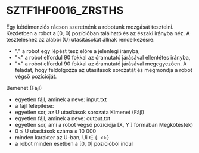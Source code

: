 # SZTF1HF0016_ZRSTHS
Egy kétdimenziós rácson szeretnénk a robotunk mozgását tesztelni. Kezdetben a robot a [0, 0]
pozícióban található és az északi irányba néz. A teszteléshez az alábbi (U) utasításokat állnak
rendelkezésre:
- "." a robot egy lépést tesz előre a jelenlegi irányba,
- "<" a robot elfordul 90 fokkal az óramutató járásával ellentétes irányba,
- ">" a robot elfordul 90 fokkal az óramutató járásával megegyezően.
A feladat, hogy feldolgozza az utasítások sorozatát és megmondja a robot végső pozícióját.

Bemenet (Fájl)
- egyetlen fájl, aminek a neve: input.txt
- a fájl felépítése:
- egyetlen sor, az U utasítások sorozata
Kimenet (Fájl)
- egyetlen fájl, aminek a neve: output.txt
- egyetlen sor, ami a robot végső pozíciója [X, Y ] formában
Megkötés(ek)
- 0 ≤ U utasítások száma ≤ 10 000
- minden karakter az U-ban, Ui ∈ {. <>}
- a robot minden esetben a [0, 0] pozícióból indul
